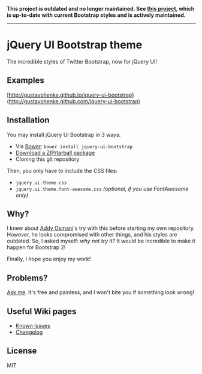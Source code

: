 __This project is outdated and no longer maintained. See [this project](http://jquery-ui-bootstrap.github.io/jquery-ui-bootstrap/), which is up-to-date with current Bootstrap styles and is actively maintained.__

---

# jQuery UI Bootstrap theme
The incredible styles of Twitter Bootstrap, now for jQuery UI!

## Examples
[http://gustavohenke.github.io/jquery-ui-bootstrap](http://gustavohenke.github.com/jquery-ui-bootstrap)

## Installation
You may install jQuery UI Bootstrap in 3 ways:
* Via [Bower](http://twitter.github.com/bower/): `bower install jquery-ui-bootstrap`
* [Download a ZIP/tarball package](https://github.com/gustavohenke/jquery-ui-bootstrap/archive/master.zip)
* Cloning this git repository

Then, you only have to include the CSS files:
* `jquery.ui.theme.css`
* `jquery.ui.theme.font-awesome.css` _(optional, if you use FontAwesome only)_

## Why?
I knew about [Addy Osmani](https://github.com/addyosmani/jquery-ui-bootstrap/)'s try with this before starting my own repository. However, he looks compromised with other things, and his styles are outdated. 
So, I asked myself: _why not try it?_ It would be incredible to make it happen for Bootstrap 2!

Finally, I hope you enjoy my work!

## Problems?
[Ask me](https://github.com/gustavohenke/jquery-ui-bootstrap/issues/new). It's free and painless, and I won't bite you if something look wrong!

## Useful Wiki pages
* [Known Issues](https://github.com/gustavohenke/jquery-ui-bootstrap/wiki/Known-Issues)
* [Changelog](https://github.com/gustavohenke/jquery-ui-bootstrap/wiki/Changelog)

## License
MIT
